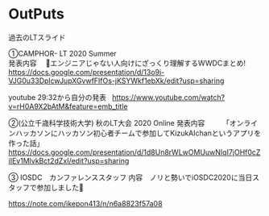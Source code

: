 # OutPuts

過去のLTスライド

①CAMPHOR- LT 2020 Summer   
発表内容　 🍎エンジニアじゃない人向けにざっくり理解するWWDCまとめ!  
https://docs.google.com/presentation/d/13o9i-VJG0u33DplcwJupXGvwfFIfOs-jKSYWkf1ebXk/edit?usp=sharing

youtube 29:32から自分の発表   
https://www.youtube.com/watch?v=rH0A9X2bAtM&feature=emb_title


②(公立千歳科学技術大学) 秋のLT大会 2020 Online
発表内容　　　「オンラインハッカソンにハッカソン初心者チームで参加してKizukAIchanというアプリを作った話」
https://docs.google.com/presentation/d/1d8Un8rWLwOMUuwNIqI7jOHf0cZiIEv1MlvkBct2dZxI/edit?usp=sharing

③ IOSDC　カンファレンススタッフ
内容　ノリと勢いでiOSDC2020に当日スタッフで参加しました🍎

https://note.com/ikepon413/n/n6a8823f57a08
